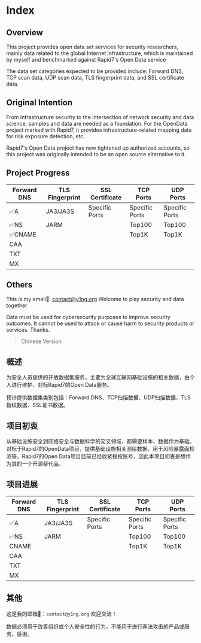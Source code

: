 # Index

## Overview

This project provides open data set services for security researchers, mainly data related to the global Internet infrastructure, which is maintained by myself and benchmarked against Rapid7's Open Data service

The data set categories expected to be provided include: Forward DNS, TCP scan data, UDP scan data, TLS fingerprint data, and SSL certificate data.



## Original Intention

From infrastructure security to the intersection of network security and data science, samples and data are needed as a foundation. For the OpenData project marked with Rapid7, it provides infrastructure-related mapping data for risk exposure detection, etc.

Rapid7's Open Data project has now tightened up authorized accounts, so this project was originally intended to be an open source alternative to it.



## Project Progress

| Forward DNS | TLS Fingerprint | SSL Certificate | TCP Ports      | UDP Ports      |
| ----------- | --------------- | --------------- | -------------- | -------------- |
| ✅A          | JA3/JA3S        | Specific Ports  | Specific Ports | Specific Ports |
| ✅NS         | JARM            |                 | Top100         | Top100         |
| ✅CNAME      |                 |                 | Top1K          | Top1K          |
| CAA         |                 |                 |                |                |
| TXT         |                 |                 |                |                |
| MX          |                 |                 |                |                |

## Others

This is my email📮: contact@y1ng.org Welcome to play security and data together

Data must be used for cybersecurity purposes to improve security outcomes. It cannot be used to attack or cause harm to security products or services. Thanks.







>   Chinese Version

## 概述

为安全人员提供的开放数据集服务，主要为全球互联网基础设施的相关数据，由个人进行维护，对标Rapid7的Open Data服务。

预计提供数据集类别包括：Forward DNS、TCP扫描数据、UDP扫描数据、TLS指纹数据、SSL证书数据。



## 项目初衷

从基础设施安全到网络安全与数据科学的交叉领域，都需要样本、数据作为基础。对标于Rapid7的OpenData项目，提供基础设施相关测绘数据，用于风险暴露面检测等。Rapid7的Open Data项目目前已经收紧授权账号，因此本项目初衷是想作为其的一个开源替代品。



## 项目进展

| Forward DNS | TLS Fingerprint | SSL Certificate | TCP Ports      | UDP Ports      |
| ----------- | --------------- | --------------- | -------------- | -------------- |
| ✅A          | JA3/JA3S        | Specific Ports  | Specific Ports | Specific Ports |
| ✅NS         | JARM            |                 | Top100         | Top100         |
| CNAME       |                 |                 | Top1K          | Top1K          |
| CAA         |                 |                 |                |                |
| TXT         |                 |                 |                |                |
| MX          |                 |                 |                |                |



## 其他

这是我的邮箱📮：`contact@y1ng.org` 欢迎交流！

数据必须用于改善组织或个人安全性的行为，不能用于进行非法攻击的产品或服务，感谢。

